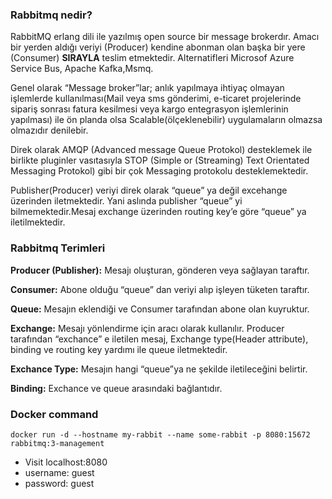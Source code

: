 ### Rabbitmq nedir?
RabbitMQ erlang dili ile yazılmış open source bir message brokerdır. Amacı bir yerden aldığı veriyi (Producer) kendine abonman olan başka bir yere (Consumer) **SIRAYLA** teslim etmektedir. Alternatifleri Microsof Azure Service Bus, Apache Kafka,Msmq. 

Genel olarak “Message broker”lar; anlık yapılmaya ihtiyaç olmayan işlemlerde kullanılması(Mail veya sms gönderimi, e-ticaret projelerinde sipariş sonrası fatura kesilmesi veya kargo entegrasyon işlemlerinin yapılması) ile ön planda olsa Scalable(ölçeklenebilir) uygulamaların olmazsa olmazıdır denilebir.

Direk olarak AMQP (Advanced message Queue Protokol) desteklemek ile birlikte pluginler vasıtasıyla STOP (Simple or (Streaming) Text Orientated Messaging Protokol) gibi bir çok Messaging protokolu desteklemektedir.

Publisher(Producer) veriyi direk olarak “queue” ya değil excehange üzerinden iletmektedir. Yani aslında publisher “queue” yi bilmemektedir.Mesaj exchange üzerinden routing key’e göre “queue” ya iletilmektedir.

### Rabbitmq Terimleri
**Producer (Publisher):** Mesajı oluşturan, gönderen veya sağlayan taraftır.

**Consumer:** Abone olduğu “queue” dan veriyi alıp işleyen tüketen taraftır.

**Queue:** Mesajın eklendiği ve Consumer tarafından abone olan kuyruktur.

**Exchange:** Mesajı yönlendirme için aracı olarak kullanılır. Producer tarafından “exchance” e iletilen mesaj, Exchange type(Header attribute), binding ve routing key yardımı ile queue iletmektedir.

**Exchance Type:** Mesajın hangi “queue”ya ne şekilde iletileceğini belirtir.

**Binding:** Exchance ve queue arasındaki bağlantıdır.

### Docker command
```
docker run -d --hostname my-rabbit --name some-rabbit -p 8080:15672 rabbitmq:3-management
```
- Visit localhost:8080
- username: guest
- password: guest